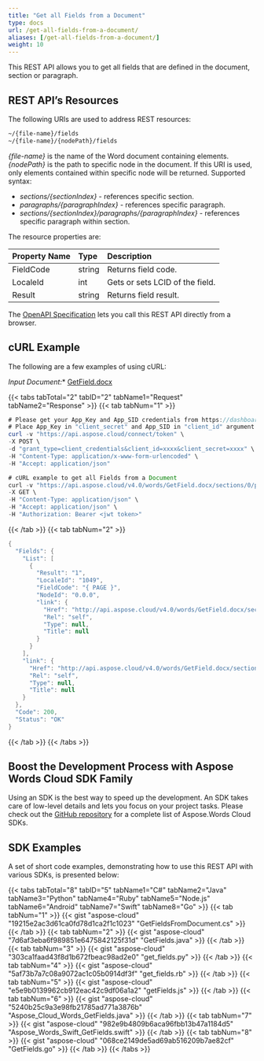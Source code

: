 ```yaml
---
title: "Get all Fields from a Document"
type: docs
url: /get-all-fields-from-a-document/
aliases: [/get-all-fields-from-a-document/]
weight: 10
---
```


This REST API allows you to get all fields that are defined in the document, section or paragraph.  

## REST API’s Resources

The following URIs are used to address REST resources:

```HTML
~/{file-name}/fields
~/{file-name}/{nodePath}/fields
```

*{file-name}* is the name of the Word document containing elements.
*{nodePath}* is the path to specific node in the document. If this URI is used, only elements contained within specific node will be returned. Supported syntax:

- *sections/{sectionIndex}* - references specific section.
- *paragraphs/{paragraphIndex}* - references specific paragraph.
- *sections/{sectionIndex}/paragraphs/{paragraphIndex}* - references specific paragraph within section.

The resource properties are:

|Property Name|Type|Description|
| :- | :- | :- |
|FieldCode|string|Returns field code.|
|LocaleId|int|Gets or sets LCID of the field.|
|Result|string|Returns field result.|
The [OpenAPI Specification](https://apireference.aspose.cloud/words/#/Fields/GetFields) lets you call this REST API directly from a browser.

## cURL Example

The following are a few examples of using cURL:

*Input Document:** [GetField.docx](attachments/885406/1180126.docx)

{{< tabs tabTotal="2" tabID="2" tabName1="Request" tabName2="Response" >}}
{{< tab tabNum="1" >}}

```JAVA
# Please get your App_Key and App_SID credentials from https://dashboard.aspose.cloud/#/apps.
# Place App_Key in "client_secret" and App_SID in "client_id" argument.
curl -v "https://api.aspose.cloud/connect/token" \
-X POST \
-d "grant_type=client_credentials&client_id=xxxx&client_secret=xxxx" \
-H "Content-Type: application/x-www-form-urlencoded" \
-H "Accept: application/json"

# cURL example to get all Fields from a Document
curl -v "https://api.aspose.cloud/v4.0/words/GetField.docx/sections/0/paragraphs/0/fields" \
-X GET \
-H "Content-Type: application/json" \
-H "Accept: application/json" \
-H "Authorization: Bearer <jwt token>"
```

{{< /tab >}}
{{< tab tabNum="2" >}}

```JAVA
{
  "Fields": {
    "List": [
      {
        "Result": "1",
        "LocaleId": "1049",
        "FieldCode": "{ PAGE }",
        "NodeId": "0.0.0",
        "link": {
          "Href": "http://api.aspose.cloud/v4.0/words/GetField.docx/sections/0/paragraphs/0/fields/0",
          "Rel": "self",
          "Type": null,
          "Title": null
        }
      }
    ],
    "link": {
      "Href": "http://api.aspose.cloud/v4.0/words/GetField.docx/sections/0/paragraphs/0/fields",
      "Rel": "self",
      "Type": null,
      "Title": null
    }
  },
  "Code": 200,
  "Status": "OK"
}
```

{{< /tab >}}
{{< /tabs >}}

## Boost the Development Process with Aspose Words Cloud SDK Family

Using an SDK is the best way to speed up the development. An SDK takes care of low-level details and lets you focus on your project tasks. Please check out the [GitHub repository](https://github.com/aspose-words-cloud) for a complete list of Aspose.Words Cloud SDKs.

## SDK Examples

A set of short code examples, demonstrating how to use this REST API with various SDKs, is presented below:

{{< tabs tabTotal="8" tabID="5" tabName1="C#" tabName2="Java" tabName3="Python" tabName4="Ruby" tabName5="Node.js" tabName6="Android" tabName7="Swift" tabName8="Go" >}}
{{< tab tabNum="1" >}}
{{< gist "aspose-cloud" "19215e2ac3d61ca0fd78d1ca2f1c1023" "GetFieldsFromDocument.cs" >}}
{{< /tab >}}
{{< tab tabNum="2" >}}
{{< gist "aspose-cloud" "7d6af3eba6f989851e6475842125f31d" "GetFields.java" >}}
{{< /tab >}}
{{< tab tabNum="3" >}}
{{< gist "aspose-cloud" "303ca1faad43f8d1b672fbeac98ad2e0" "get_fields.py" >}}
{{< /tab >}}
{{< tab tabNum="4" >}}
{{< gist "aspose-cloud" "5af73b7a7c08a9072ac1c05b0914df3f" "get_fields.rb" >}}
{{< /tab >}}
{{< tab tabNum="5" >}}
{{< gist "aspose-cloud" "e5e9b0139962cb912eac42c9df06a1a2" "getFields.js" >}}
{{< /tab >}}
{{< tab tabNum="6" >}}
{{< gist "aspose-cloud" "5240b25c9a3e98fb21785ad771a3876b" "Aspose_Cloud_Words_GetFields.java" >}}
{{< /tab >}}
{{< tab tabNum="7" >}}
{{< gist "aspose-cloud" "982e9b4809b6aca96fbb13b47a1184d5" "Aspose_Words_Swift_GetFields.swift" >}}
{{< /tab >}}
{{< tab tabNum="8" >}}
{{< gist "aspose-cloud" "068ce2149de5ad69ab516209b7ae82cf" "GetFields.go" >}}
{{< /tab >}}
{{< /tabs >}}
